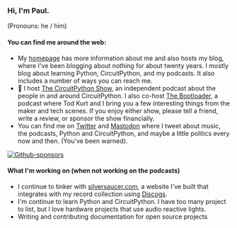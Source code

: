 ### Hi, I'm Paul. 

(Pronouns:  he / him)

<!--
**prcutler/prcutler** is a ✨ _special_ ✨ repository because its `README.md` (this file) appears on your GitHub profile.

Here are some ideas to get you started:

- 🔭 I’m currently working on ...
- 🌱 I’m currently learning ...
- 👯 I’m looking to collaborate on ...
- 🤔 I’m looking for help with ...
- 💬 Ask me about ...
- 📫 How to reach me: ...
- 😄 Pronouns: ...
- ⚡ Fun fact: ...
-->

#### You can find me around the web:
- My [homepage](https://www.paulcutler.org) has more information about me and also hosts my blog, where I've been blogging about nothing for about twenty years.  I mostly blog about learning Python, CircuitPython, and my podcasts.  It also includes a number of ways you can reach me.
- 🎤 I host [The CircuitPython Show](https://circuitpythonshow.com), an independent podcast about the people in and around CircuitPython. I also co-host [The Bootloader](https://www.thebootloader.net), a podcast where Tod Kurt and I bring you a few interesting things from the maker and tech scenes. If you enjoy either show, please tell a friend, write a review, or sponsor the show financially.  
- You can find me on [Twitter](https://www.twitter.com/prcutler) and <a rel="me" href="https://fosstodon.org/@prcutler">Mastodon</a> where I tweet about music, the podcasts, Python and CircuitPython, and maybe a little politics every now and then. (You've been warned).

[![Github-sponsors](https://img.shields.io/badge/sponsor-30363D?style=for-the-badge&logo=GitHub-Sponsors&logoColor=#EA4AAA)](https://github.com/sponsors/prcutler)

#### What I'm working on (when not working on the podcasts)
- I continue to tinker with [silversaucer.com](https://silversaucer.com), a website I've built that integrates with my record collection using [Discogs](https://discogs.com).
- I'm continue to learn Python and CircuitPython. I have too many project to list, but I love hardware projects that use audio reactive lights.
- Writing and contributing documentation for open source projects
